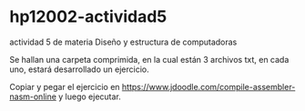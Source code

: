 # hp12002-actividad5
actividad 5 de materia Diseño y estructura de computadoras

Se hallan una carpeta comprimida, en la cual están 3 archivos txt, en cada uno, estará desarrollado un ejercicio.

Copiar y pegar el ejercicio en https://www.jdoodle.com/compile-assembler-nasm-online y luego ejecutar.
